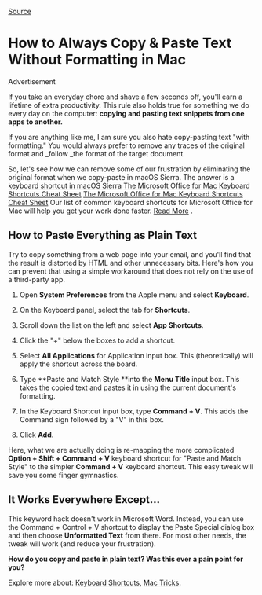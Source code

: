 
[Source](https://www.makeuseof.com/tag/copy-paste-text-without-formatting-mac/ "Permalink to How to Always Copy & Paste Text Without Formatting in Mac")

# How to Always Copy & Paste Text Without Formatting in Mac

Advertisement

If you take an everyday chore and shave a few seconds off, you'll earn a lifetime of extra productivity. This rule also holds true for something we do every day on the computer: **copying and pasting text snippets from one apps to another.**

If you are anything like me, I am sure you also hate copy-pasting text "with formatting." You would always prefer to remove any traces of the original format and _follow _the format of the target document.

So, let's see how we can remove some of our frustration by eliminating the original format when we copy-paste in macOS Sierra. The answer is a [keyboard shortcut in macOS Sierra][1] [The Microsoft Office for Mac Keyboard Shortcuts Cheat Sheet][1] [The Microsoft Office for Mac Keyboard Shortcuts Cheat Sheet][1] Our list of common keyboard shortcuts for Microsoft Office for Mac will help you get your work done faster. [Read More][1] .

## How to Paste Everything as Plain Text

Try to copy something from a web page into your email, and you'll find that the result is distorted by HTML and other unnecessary bits. Here's how you can prevent that using a simple workaround that does not rely on the use of a third-party app.

1. Open **System Preferences** from the Apple menu and select **Keyboard**.
2. On the Keyboard panel, select the tab for **Shortcuts**.
3. Scroll down the list on the left and select **App Shortcuts**.
4. Click the "+" below the boxes to add a shortcut.
5. Select **All Applications** for Application input box. This (theoretically) will apply the shortcut across the board.
6. Type **Paste and Match Style **into the **Menu Title** input box. This takes the copied text and pastes it in using the current document's formatting.

1. In the Keyboard Shortcut input box, type **Command + V**. This adds the Command sign followed by a "V" in this box.
2. Click **Add**.

Here, what we are actually doing is re-mapping the more complicated **Option + Shift + Command + V** keyboard shortcut for "Paste and Match Style" to the simpler **Command + V** keyboard shortcut. This easy tweak will save you some finger gymnastics.

## It Works Everywhere Except…

This keyword hack doesn't work in Microsoft Word. Instead, you can use the Command + Control + V shortcut to display the Paste Special dialog box and then choose **Unformatted Text** from there. For most other needs, the tweak will work (and reduce your frustration).

**How do you copy and paste in plain text? Was this ever a pain point for you?**

Explore more about: [Keyboard Shortcuts][2], [Mac Tricks][3].

[1]: https://www.makeuseof.com/tag/best-keyboard-shortcuts-microsoft-office-mac/
[2]: https://www.makeuseof.com/tags/hotkey/ "Keyboard Shortcuts Tag"
[3]: https://www.makeuseof.com/tags/mac-tricks/ "Mac Tricks Tag"

  
